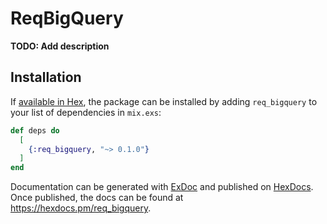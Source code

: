 # ReqBigQuery

**TODO: Add description**

## Installation

If [available in Hex](https://hex.pm/docs/publish), the package can be installed
by adding `req_bigquery` to your list of dependencies in `mix.exs`:

```elixir
def deps do
  [
    {:req_bigquery, "~> 0.1.0"}
  ]
end
```

Documentation can be generated with [ExDoc](https://github.com/elixir-lang/ex_doc)
and published on [HexDocs](https://hexdocs.pm). Once published, the docs can
be found at <https://hexdocs.pm/req_bigquery>.

